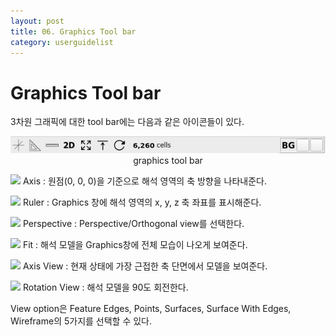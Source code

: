 ```yaml
---
layout: post
title: 06. Graphics Tool bar
category: userguidelist
---
```


# Graphics Tool bar

3차원 그래픽에 대한 tool bar에는 다음과 같은 아이콘들이 있다.

<p align='center'>
    <img src="https://github.com/nextfoam/baram-pages/raw/main/screenshots/pic/graphicsToolbar.png"><br> graphics tool bar
</p>

<p align='left'>
    <img src="https://github.com/nextfoam/baram-pages/raw/main/screenshots/pic/axis.png">    Axis : 원점(0, 0, 0)을 기준으로 해석 영역의 축 방향을 나타내준다.

</p>

<p align='left'>
    <img src="https://github.com/nextfoam/baram-pages/raw/main/screenshots/pic/ruler.png">    Ruler : Graphics 창에 해석 영역의 x, y, z 축 좌표를 표시해준다.

</p>

<p align='left'>
    <img src="https://github.com/nextfoam/baram-pages/raw/main/screenshots/pic/perspective.png">    Perspective : Perspective/Orthogonal view를 선택한다.

</p>

<p align='left'>
    <img src="https://github.com/nextfoam/baram-pages/raw/main/screenshots/pic/fit.png">    Fit : 해석 모델을 Graphics창에 전체 모습이 나오게 보여준다.

</p>

<p align='left'>
    <img src="https://github.com/nextfoam/baram-pages/raw/main/screenshots/pic/viewNormal.png">    Axis View : 현재 상태에 가장 근접한 축 단면에서 모델을 보여준다.

</p>

<p align='left'>
    <img src="https://github.com/nextfoam/baram-pages/raw/main/screenshots/pic/rotation.png">   Rotation View : 해석 모델을 90도 회전한다.

</p>

View option은 Feature Edges, Points, Surfaces, Surface With Edges, Wireframe의 5가지를 선택할 수 있다.

